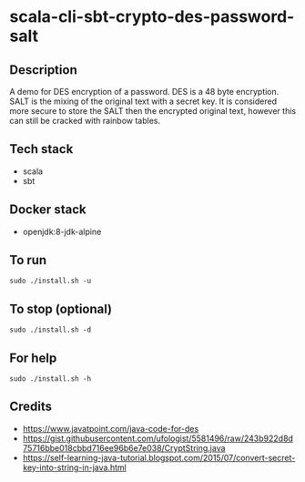# scala-cli-sbt-crypto-des-password-salt

## Description
A demo for DES encryption of a password.
DES is a 48 byte encryption. SALT is the
mixing of the original text with a secret key.
It is considered more secure to store the
SALT then the encrypted original text, however
this can still be cracked with rainbow tables.

## Tech stack
- scala
- sbt

## Docker stack
- openjdk:8-jdk-alpine

## To run
`sudo ./install.sh -u`

## To stop (optional)
`sudo ./install.sh -d`

## For help
`sudo ./install.sh -h`

## Credits
- https://www.javatpoint.com/java-code-for-des
- https://gist.githubusercontent.com/ufologist/5581496/raw/243b922d8d75716bbe018cbbd716ee96b6e7e038/CryptString.java
- https://self-learning-java-tutorial.blogspot.com/2015/07/convert-secret-key-into-string-in-java.html
